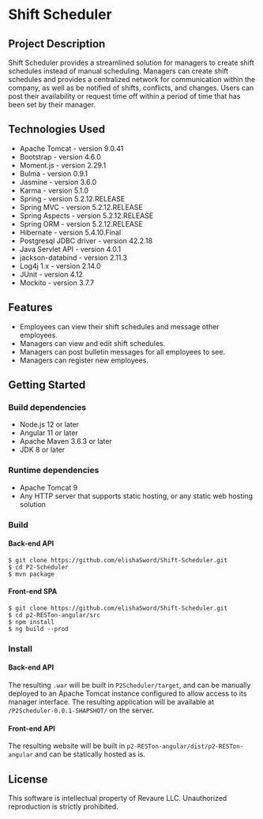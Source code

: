 # Shift Scheduler

## Project Description

Shift Scheduler provides a streamlined solution for managers to create shift schedules instead of manual scheduling. Managers can create shift schedules and provides a centralized network for communication within the company, as well as be notified of shifts, conflicts, and changes. Users can post their availability or request time off within a period of time that has been set by their manager.

## Technologies Used

* Apache Tomcat - version 9.0.41
* Bootstrap - version 4.6.0
* Moment.js - version 2.29.1
* Bulma - version 0.9.1
* Jasmine - version 3.6.0
* Karma - version 5.1.0
* Spring - version 5.2.12.RELEASE
* Spring MVC - version 5.2.12.RELEASE
* Spring Aspects - version 5.2.12.RELEASE
* Spring ORM - version 5.2.12.RELEASE
* Hibernate - version 5.4.10.Final
* Postgresql JDBC driver - version 42.2.18
* Java Servlet API - version 4.0.1
* jackson-databind - version 2.11.3
* Log4j 1.x - version 2.14.0
* JUnit - version 4.12
* Mockito - version 3.7.7

## Features

* Employees can view their shift schedules and message other employees.
* Managers can view and edit shift schedules.
* Managers can post bulletin messages for all employees to see.
* Managers can register new employees.

## Getting Started

### Build dependencies

* Node.js 12 or later
* Angular 11 or later
* Apache Maven 3.6.3 or later
* JDK 8 or later

### Runtime dependencies

* Apache Tomcat 9
* Any HTTP server that supports static hosting, or any static web hosting solution

### Build

#### Back-end API

```
$ git clone https://github.com/elishaSword/Shift-Scheduler.git
$ cd P2-Scheduler
$ mvn package
```

#### Front-end SPA

```
$ git clone https://github.com/elishaSword/Shift-Scheduler.git
$ cd p2-RESTon-angular/src
$ npm install
$ ng build --prod
```

### Install

#### Back-end API

The resulting `.war` will be built in `P2Scheduler/target`, and can be manually deployed to an Apache Tomcat instance configured to allow access to its manager interface. The resulting application will be available at `/P2Scheduler-0.0.1-SHAPSHOT/` on the server.

#### Front-end API

The resulting website will be built in `p2-RESTon-angular/dist/p2-RESTon-angular` and can be statically hosted as is.

## License

This software is intellectual property of Revaure LLC. Unauthorized reproduction is strictly prohibited.

